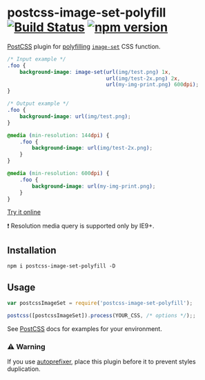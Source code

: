 
# postcss-image-set-polyfill [![Build Status](https://travis-ci.org/alex499/postcss-image-set.svg)](https://travis-ci.org/alex499/postcss-image-set) [![npm version](https://badge.fury.io/js/postcss-image-set-polyfill.svg)](https://badge.fury.io/js/postcss-image-set-polyfill)

[PostCSS] plugin for [polyfilling](http://caniuse.com/#feat=css-image-set) [`image-set`](https://drafts.csswg.org/css-images-3/#image-set-notation) CSS function.

[PostCSS]: https://github.com/postcss/postcss

```css
/* Input example */
.foo {
    background-image: image-set(url(img/test.png) 1x,
                                url(img/test-2x.png) 2x,
                                url(my-img-print.png) 600dpi);
}
```

```css
/* Output example */
.foo {
    background-image: url(img/test.png);
}

@media (min-resolution: 144dpi) {
    .foo {
        background-image: url(img/test-2x.png);
    }
}

@media (min-resolution: 600dpi) {
    .foo {
        background-image: url(my-img-print.png);
    }
}
```
[Try it online](https://astexplorer.net/#/gist/86d1248cc4628f850454d3191c95efec/de5684b73276bf42df443e448b821d38f05414c4)


❗️ Resolution media query is supported only by IE9+.

## Installation

`npm i postcss-image-set-polyfill -D`

## Usage

```js
var postcssImageSet = require('postcss-image-set-polyfill');

postcss([postcssImageSet]).process(YOUR_CSS, /* options */);;
```

See [PostCSS] docs for examples for your environment.


### ⚠️️ Warning

If you use [autoprefixer](https://github.com/postcss/autoprefixer), place this plugin before it to prevent styles duplication.

